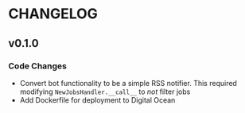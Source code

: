 # CHANGELOG

## v0.1.0

### Code Changes

- Convert bot functionality to be a simple RSS notifier. This required modifying `NewJobsHandler.__call__` to _not_ filter jobs
- Add Dockerfile for deployment to Digital Ocean